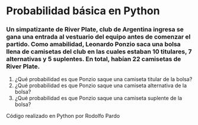 # Probabilidad básica en Python 
### Un simpatizante de River Plate, club de Argentina ingresa se gana una entrada al vestuario del equipo antes de comenzar el partido. Como amabilidad, Leonardo Ponzio saca una bolsa llena de camisetas del club en las cuales estaban 10 titulares, 7 alternativas y 5 suplentes. En total, habían 22 camisetas de River Plate.

1. ¿Qué probabilidad es que Ponzio saque una camiseta titular de la bolsa?
2. ¿Qué probabilidad es que Ponzio saque una camiseta alternativa de la bolsa?
3. ¿Qué probabilidad es que Ponzio saque una camiseta suplente de la bolsa?

Código realizado en Python por Rodolfo Pardo
